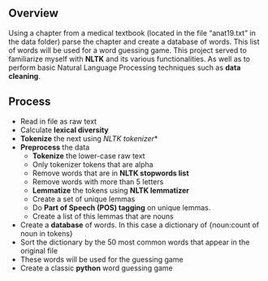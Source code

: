 ## Overview
Using a chapter from a medical textbook (located in the file “anat19.txt” in the data folder) parse the chapter and create a database of words. This list of words will be used for a word guessing game. This project served to familiarize myself with **NLTK** and its various functionalities. As well as to perform basic Natural Language Processing techniques such as **data cleaning**. 

## Process
- Read in file as raw text
- Calculate **lexical diversity**
- **Tokenize** the next using *NLTK tokenizer**
- **Preprocess** the data
  - **Tokenize** the lower-case raw text
  - Only tokenizer tokens that are alpha
  - Remove words that are in **NLTK stopwords list**
  - Remove words with more than 5 letters
  - **Lemmatize** the tokens using **NLTK lemmatizer**
  - Create a set of unique lemmas
  - Do **Part of Speech (POS) tagging** on unique lemmas. 
  - Create a list of this lemmas that are nouns
- Create a **database** of words. In this case a dictionary of {noun:count of noun in tokens}
- Sort the dictionary by the 50 most common words that appear in the original file
- These words will be used for the guessing game
- Create a classic **python** word guessing game 
